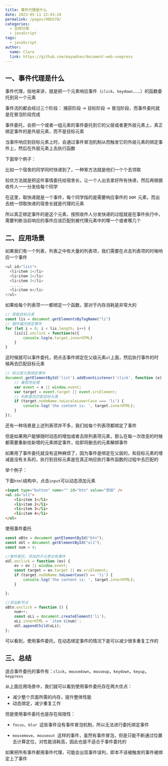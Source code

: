 ```yaml
---
title: 事件代理是什么
date: 2023-05-11 22:43:24
permalink: /pages/98b578/
categories: 
  - 全部分类
  - javaScript
tags: 
  - javaScript
author: 
  name: Clare
  link: https://github.com/mayaohan/document-web-vuepress
---
```





## 一、事件代理是什么

事件代理，俗地来讲，就是把一个元素响应事件（`click`、`keydown`......）的函数委托到另一个元素

事件流的都会经过三个阶段： 捕获阶段 -> 目标阶段 -> 冒泡阶段，而事件委托就是在冒泡阶段完成


<!-- more -->

事件委托，会把一个或者一组元素的事件委托到它的父层或者更外层元素上，真正绑定事件的是外层元素，而不是目标元素

当事件响应到目标元素上时，会通过事件冒泡机制从而触发它的外层元素的绑定事件上，然后在外层元素上去执行函数

下面举个例子：

比如一个宿舍的同学同时快递到了，一种笨方法就是他们一个个去领取

较优方法就是把这件事情委托给宿舍长，让一个人出去拿好所有快递，然后再根据收件人一一分发给每个同学

在这里，取快递就是一个事件，每个同学指的是需要响应事件的 `DOM `元素，而出去统一领取快递的宿舍长就是代理的元素

所以真正绑定事件的是这个元素，按照收件人分发快递的过程就是在事件执行中，需要判断当前响应的事件应该匹配到被代理元素中的哪一个或者哪几个



## 二、应用场景

如果我们有一个列表，列表之中有大量的列表项，我们需要在点击列表项的时候响应一个事件

```js
<ul id="list">
  <li>item 1</li>
  <li>item 2</li>
  <li>item 3</li>
  ......
  <li>item n</li>
</ul>
```

如果给每个列表项一一都绑定一个函数，那对于内存消耗是非常大的

```js
// 获取目标元素
const lis = document.getElementsByTagName("li")
// 循环遍历绑定事件
for (let i = 0; i < lis.length; i++) {
    lis[i].onclick = function(e){
        console.log(e.target.innerHTML)
    }
}
```

这时候就可以事件委托，把点击事件绑定在父级元素`ul`上面，然后执行事件的时候再去匹配目标元素

```js
// 给父层元素绑定事件
document.getElementById('list').addEventListener('click', function (e) {
    // 兼容性处理
    var event = e || window.event;
    var target = event.target || event.srcElement;
    // 判断是否匹配目标元素
    if (target.nodeName.toLocaleLowerCase === 'li') {
        console.log('the content is: ', target.innerHTML);
    }
});
```

还有一种场景是上述列表项并不多，我们给每个列表项都绑定了事件

但是如果用户能够随时动态的增加或者去除列表项元素，那么在每一次改变的时候都需要重新给新增的元素绑定事件，给即将删去的元素解绑事件

如果用了事件委托就没有这种麻烦了，因为事件是绑定在父层的，和目标元素的增减是没有关系的，执行到目标元素是在真正响应执行事件函数的过程中去匹配的

举个例子：

下面`html`结构中，点击`input`可以动态添加元素

```html
<input type="button" name="" id="btn" value="添加" />
<ul id="ul1">
    <li>item 1</li>
    <li>item 2</li>
    <li>item 3</li>
    <li>item 4</li>
</ul>
```

使用事件委托

```js
const oBtn = document.getElementById("btn");
const oUl = document.getElementById("ul1");
const num = 4;

//事件委托，添加的子元素也有事件
oUl.onclick = function (ev) {
    ev = ev || window.event;
    const target = ev.target || ev.srcElement;
    if (target.nodeName.toLowerCase() == 'li') {
        console.log('the content is: ', target.innerHTML);
    }

};

//添加新节点
oBtn.onclick = function () {
    num++;
    const oLi = document.createElement('li');
    oLi.innerHTML = `item ${num}`;
    oUl.appendChild(oLi);
};
```

可以看到，使用事件委托，在动态绑定事件的情况下是可以减少很多重复工作的



## 三、总结

适合事件委托的事件有：`click`，`mousedown`，`mouseup`，`keydown`，`keyup`，`keypress`

从上面应用场景中，我们就可以看到使用事件委托存在两大优点：

- 减少整个页面所需的内存，提升整体性能
- 动态绑定，减少重复工作

但是使用事件委托也是存在局限性：

- `focus`、`blur `这些事件没有事件冒泡机制，所以无法进行委托绑定事件

- `mousemove`、`mouseout `这样的事件，虽然有事件冒泡，但是只能不断通过位置去计算定位，对性能消耗高，因此也是不适合于事件委托的

如果把所有事件都用事件代理，可能会出现事件误判，即本不该被触发的事件被绑定上了事件